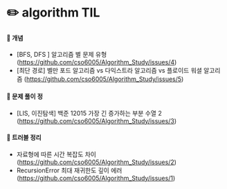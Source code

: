 # :pencil2: algorithm TIL  

#### :file_folder: 개념
- [BFS, DFS ] 알고리즘 별 문제 유형 (https://github.com/cso6005/Algorithm_Study/issues/4)
- [최단 경로] 벨만 포드 알고리즘 vs 다익스트라 알고리즘 vs 플로이드 워셜 알고리즘 (https://github.com/cso6005/Algorithm_Study/issues/5)

#### :file_folder: 문제 풀이 정
- [LIS, 이진탐색] 백준 12015 가장 긴 증가하는 부분 수열 2 (https://github.com/cso6005/Algorithm_Study/issues/3)

#### :file_folder: 트러블 정리
- 자료형에 따른 시간 복잡도 차이 (https://github.com/cso6005/Algorithm_Study/issues/2)
- RecursionError 최대 재귀한도 깊이 에러 (https://github.com/cso6005/Algorithm_Study/issues/1)
